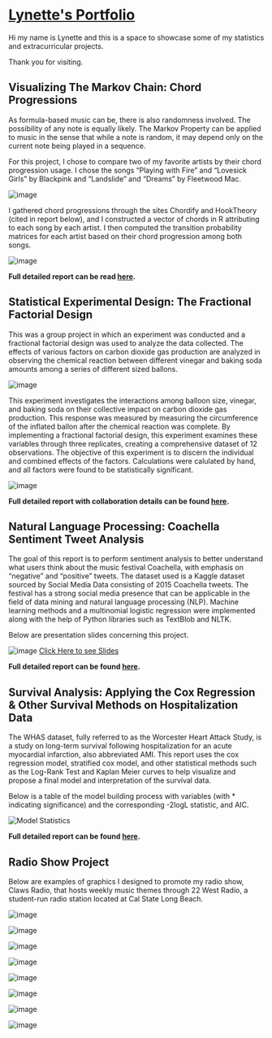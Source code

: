 # [Lynette's Portfolio](https://github.com/LAlibrary/LAportfolio) 
Hi my name is Lynette and this is a space to showcase some of my statistics and extracurricular projects.

Thank you for visiting.

## Visualizing The Markov Chain: Chord Progressions
As formula-based music can be, there is also randomness involved. The possibility of any note is equally likely.
The Markov Property can be applied to music in the sense that while a note is random, it may depend only on the current note being played in a sequence. 

For this project, I chose to compare two of my favorite artists by their chord progression usage.
I chose the songs “Playing with Fire” and “Lovesick Girls” by Blackpink and “Landslide” and “Dreams” by Fleetwood Mac.

![image](https://github.com/user-attachments/assets/a6119e62-15c9-4d17-a2c3-0ee5f35555c6)

I gathered chord progressions through the sites Chordify and HookTheory (cited in report below), and I constructed a vector of chords in R attributing to each song by each artist.
I then computed the transition probability matrices for each artist based on their chord progression among both songs.

![image](https://github.com/user-attachments/assets/6ef39439-d230-4723-91a9-89977ecd1cab)

**Full detailed report can be read [here](https://drive.google.com/file/d/134dFluWyTyfalqecKEDoP2qqQ67duInS/view?usp=share_link).**

## Statistical Experimental Design: The Fractional Factorial Design
This was a group project in which an experiment was conducted and a fractional factorial design was used to analyze the data collected. The effects of various factors on carbon dioxide gas production are analyzed in observing the chemical reaction between different vinegar and baking soda amounts among a series of different sized ballons.

![image](https://github.com/user-attachments/assets/200e3d41-09d1-4214-86c3-1972667abe83)


This experiment investigates the interactions among balloon size, vinegar, and baking soda on their collective impact on carbon dioxide gas production. This response was measured by measuring the circumference of the inflated ballon after the chemical reaction was complete.
By implementing a fractional factorial design, this experiment examines these variables through three replicates, creating a comprehensive dataset of 12 observations. The objective of this experiment is to discern the individual and combined effects of the factors. Calculations were calulated by hand, and all factors were found to be statistically significant.

![image](https://github.com/user-attachments/assets/875bb301-d733-4592-8269-6dea6c802724)

 
**Full detailed report with collaboration details can be found [here](https://drive.google.com/file/d/1_qGVklQ63YEqS1izuqWtauyE7r7hO4A6/view?usp=drive_link).**

## Natural Language Processing: Coachella Sentiment Tweet Analysis
The goal of this report is to perform sentiment analysis to better understand what users think about the music festival Coachella, with emphasis on “negative” and “positive” tweets. The dataset used is a Kaggle dataset sourced by Social Media Data consisting of 2015 Coachella tweets. The festival has a strong social media presence that can be applicable in the field of data mining and natural language processing (NLP). Machine learning methods and a multinomial logistic regression were implemented along with the help of Python libraries such as TextBlob and NLTK.

Below are presentation slides concerning this project.

![image](https://github.com/user-attachments/assets/fc78cdb1-4191-4395-b08e-0ea8f44bb3f2)
[Click Here to see Slides](https://csulb-my.sharepoint.com/:p:/r/personal/lynette_alvarado_student_csulb_edu/Documents/Coachella%20_%20LynetteProject.pptx?d=w2233429747b9434a870441dc44f6310f&csf=1&web=1&e=mDFdhh)

**Full detailed report can be found [here](https://drive.google.com/file/d/1kc6COTGRY0z9KNTIuKKXaXrv4Fe2EnS4/view?usp=drive_link).**

## Survival Analysis: Applying the Cox Regression & Other Survival Methods on Hospitalization Data
The WHAS dataset, fully referred to as the Worcester Heart Attack Study, is a study on long-term survival following hospitalization for an acute myocardial infarction, also abbreviated AMI. This report uses the cox regression model, stratified cox model, and other statistical methods such as the Log-Rank Test and Kaplan Meier curves to help visualize and propose a final model and interpretation of the survival data.

Below is a table of the model building process with variables (with * indicating significance) and the corresponding -2logL statistic, and AIC.

![Model Statistics](https://github.com/user-attachments/assets/adcbc7a0-653d-46be-9408-0ce07b3b13d2)

**Full detailed report can be found [here](https://drive.google.com/file/d/1UxzUPnogPYd9GKnnvTcPN8OtR4AFGGz6/view?usp=drive_link).**

## Radio Show Project
Below are examples of graphics I designed to promote my radio show, Claws Radio, that hosts weekly music themes through 22 West Radio, a student-run radio station located at Cal State Long Beach. 

![image](https://github.com/user-attachments/assets/1666b9c5-717a-407f-9f5f-5861949dcb08)

![image](https://github.com/user-attachments/assets/e02f60f4-7659-4378-a29e-e64768f60720)

![image](https://github.com/user-attachments/assets/47a8b855-b3a7-457d-9bc6-68771236993f)

![image](https://github.com/user-attachments/assets/d2afe297-5ad0-4360-ab16-261f92ccdde3)

![image](https://github.com/user-attachments/assets/f4cb6fd6-8d32-47ef-a297-40686639df81)

![image](https://github.com/user-attachments/assets/5e3da129-19b3-463d-b58d-49d5bdcdff2c)

![image](https://github.com/user-attachments/assets/8969ed61-f787-4197-a68f-03512e8325a5)

![image](https://github.com/user-attachments/assets/66ea6680-d7c0-4ced-942f-0b47761516f1)









